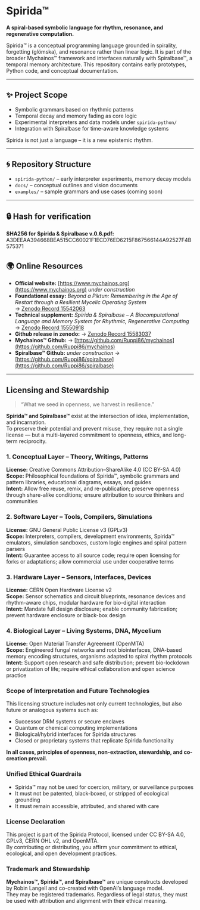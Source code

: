 # Spirida™

**A spiral-based symbolic language for rhythm, resonance, and regenerative computation.**

Spirida™ is a conceptual programming language grounded in spirality, forgetting (glömska), and resonance rather than linear logic. It is part of the broader Mychainos™ framework and interfaces naturally with Spiralbase™, a temporal memory architecture. This repository contains early prototypes, Python code, and conceptual documentation.

---

## ✨ Project Scope

* Symbolic grammars based on rhythmic patterns
* Temporal decay and memory fading as core logic
* Experimental interpreters and data models under `spirida-python/`
* Integration with Spiralbase for time-aware knowledge systems

Spirida is not just a language – it is a new epistemic rhythm.

---

## 🌀 Repository Structure

* `spirida-python/` – early interpreter experiments, memory decay models
* `docs/` – conceptual outlines and vision documents
* `examples/` – sample grammars and use cases (coming soon)

---

## 🔒 Hash for verification

**SHA256 for Spirida & Spiralbase v.0.6.pdf:**
A3DEEAA394668BEA515CC60021F1ECD76ED6215F867566144A92527F4B575371

## 🌍 Online Resources

- **Official website:** [https://www.mychainos.org](https://www.mychainos.org)  *under construction*
- **Foundational essay:** *Beyond a Piktun: Remembering in the Age of Restart through a Resilient Mycelic Operating System*  
  → [Zenodo Record 15542063](https://zenodo.org/records/15542063)  
- **Technical supplement:** *Spirida & Spiralbase – A Biocomputational Language and Memory System for Rhythmic, Regenerative Computing*  
  → [Zenodo Record 15550918](https://zenodo.org/records/15550918)
- **Github release in zenodo:** 
  → [Zenodo Record 15583037](https://zenodo.org/records/15583037)
- **Mychainos™ Github:** 
  → [https://github.com/Ruppi86/mychainos](https://github.com/Ruppi86/mychainos)
- **Spiralbase™ Github:**  *under construction* 
  → [https://github.com/Ruppi86/spiralbase](https://github.com/Ruppi86/spiralbase)

---

## Licensing and Stewardship

> “What we seed in openness, we harvest in resilience.”

**Spirida™ and Spiralbase™** exist at the intersection of idea, implementation, and incarnation.  
To preserve their potential and prevent misuse, they require not a single license — but a multi-layered commitment to openness, ethics, and long-term reciprocity.

### 1. Conceptual Layer – Theory, Writings, Patterns

**License:** Creative Commons Attribution–ShareAlike 4.0 (CC BY-SA 4.0)  
**Scope:** Philosophical foundations of Spirida™, symbolic grammars and pattern libraries, educational diagrams, essays, and guides  
**Intent:** Allow free reuse, remix, and re-publication; preserve openness through share-alike conditions; ensure attribution to source thinkers and communities

### 2. Software Layer – Tools, Compilers, Simulations

**License:** GNU General Public License v3 (GPLv3)  
**Scope:** Interpreters, compilers, development environments, Spirida™ emulators, simulation sandboxes, custom logic engines and spiral pattern parsers  
**Intent:** Guarantee access to all source code; require open licensing for forks or adaptations; allow commercial use under cooperative terms

### 3. Hardware Layer – Sensors, Interfaces, Devices

**License:** CERN Open Hardware License v2  
**Scope:** Sensor schematics and circuit blueprints, resonance devices and rhythm-aware chips, modular hardware for bio-digital interaction  
**Intent:** Mandate full design disclosure; enable community fabrication; prevent hardware enclosure or black-box design

### 4. Biological Layer – Living Systems, DNA, Mycelium

**License:** Open Material Transfer Agreement (OpenMTA)  
**Scope:** Engineered fungal networks and root biointerfaces, DNA-based memory encoding structures, organisms adapted to spiral rhythm protocols  
**Intent:** Support open research and safe distribution; prevent bio-lockdown or privatization of life; require ethical collaboration and open science practice

### Scope of Interpretation and Future Technologies

This licensing structure includes not only current technologies, but also future or analogous systems such as:

- Successor DRM systems or secure enclaves  
- Quantum or chemical computing implementations  
- Biological/hybrid interfaces for Spirida structures  
- Closed or proprietary systems that replicate Spirida functionality  

**In all cases, principles of openness, non-extraction, stewardship, and co-creation prevail.**

### Unified Ethical Guardrails

- Spirida™ may not be used for coercion, military, or surveillance purposes  
- It must not be patented, black-boxed, or stripped of ecological grounding  
- It must remain accessible, attributed, and shared with care

### License Declaration

This project is part of the Spirida Protocol, licensed under CC BY-SA 4.0, GPLv3, CERN OHL v2, and OpenMTA.  
By contributing or distributing, you affirm your commitment to ethical, ecological, and open development practices.

### Trademark and Stewardship

**Mychainos™, Spirida™, and Spiralbase™** are unique constructs developed by Robin Langell and co-created with OpenAI’s language model.  
They may be registered trademarks. Regardless of legal status, they must be used with attribution and alignment with their ethical meaning.
